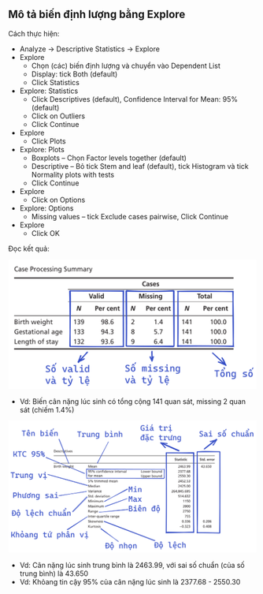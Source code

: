 ## Mô tả biến định lượng bằng Explore

Cách thực hiện:

- Analyze → Descriptive Statistics → Explore
- Explore
  - Chọn (các) biến định lượng và chuyển vào Dependent List
  - Display: tick Both (default)
  - Click Statistics
- Explore: Statistics
  - Click Descriptives (default), Confidence Interval for Mean: 95% (default)
  - Click on Outliers
  - Click Continue
- Explore
  - Click Plots
- Explore: Plots
  - Boxplots – Chọn Factor levels together (default)
  - Descriptive – Bỏ tick Stem and leaf (default), tick Histogram và tick Normality plots with tests
  - Click Continue
- Explore
  - Click on Options
- Explore: Options
  - Missing values – tick Exclude cases pairwise, Click Continue
- Explore
  - Click OK

Đọc kết quả:

![Medical Statistics, page 28](../image/ms-explore-1.png)

- Vd: Biến cân nặng lúc sinh có tổng cộng 141 quan sát, missing 2 quan sát (chiếm 1.4%)

![Medical Statistics, page 28](../image/ms-explore-2.png)

- Vd: Cân nặng lúc sinh trung bình là 2463.99, với sai số chuẩn (của số trung bình) là 43.650
- Vd: Khỏang tin cậy 95% của cân nặng lúc sinh là 2377.68 - 2550.30
